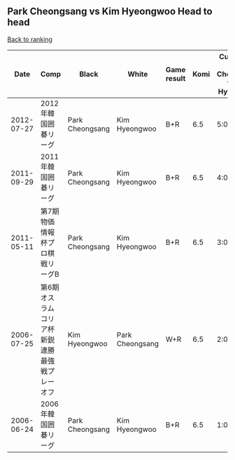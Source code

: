 ## Park Cheongsang vs Kim Hyeongwoo Head to head

[Back to ranking](../../index.md)




| **Date** | **Comp** | **Black** | **White** | **Game result** | **Komi** | **Cumulative Park Cheongsang vs Kim Hyeongwoo** | **Park Cheongsang streak** | **Kim Hyeongwoo streak** | 
| --- | --- | --- | --- | --- | --- | --- | --- | --- |
| 2012-07-27 | 2012年韓国囲碁リーグ | Park Cheongsang | Kim Hyeongwoo | B+R | 6.5 | 5:0 | 5 | 0 | 
| 2011-09-29 | 2011年韓国囲碁リーグ | Park Cheongsang | Kim Hyeongwoo | B+R | 6.5 | 4:0 | 4 | 0 | 
| 2011-05-11 | 第7期物価情報杯プロ棋戦リーグB | Park Cheongsang | Kim Hyeongwoo | B+R | 6.5 | 3:0 | 3 | 0 | 
| 2006-07-25 | 第6期オスラムコリア杯新鋭連勝最強戦プレーオフ | Kim Hyeongwoo | Park Cheongsang | W+R | 6.5 | 2:0 | 2 | 0 | 
| 2006-06-24 | 2006年韓国囲碁リーグ | Park Cheongsang | Kim Hyeongwoo | B+R | 6.5 | 1:0 | 1 | 0 |




